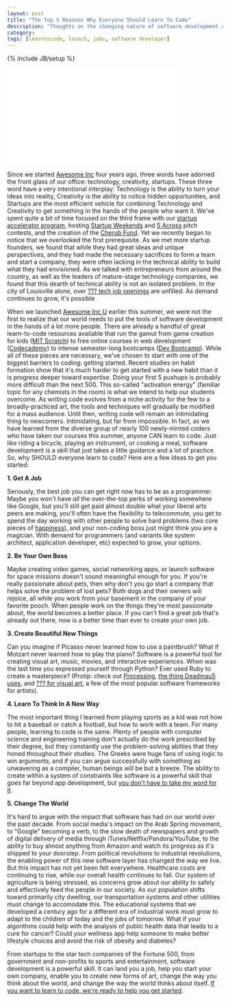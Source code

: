 ```yaml
---
layout: post
title: "The Top 5 Reasons Why Everyone Should Learn To Code"
description: "Thoughts on the changing nature of software development and why we think everyone should learn to code."
category: 
tags: [learntocode, launch, jobs, software developer]
---
```

{% include JB/setup %}

<iframe width="400" height="225" src="//www.youtube.com/embed/g_ytoNfe83Y?rel=0" frameborder="0"> </iframe>

Since we started [Awesome Inc](http://awesomeinc.org) four years ago, three words have adorned the front glass of our office: technology, creativity, startups. These three word have a very intentional interplay: Technology is the ability to turn your ideas into reality, Creativity is the ability to notice hidden opportunities, and Startups are the most efficient vehicle for combining Technology and Creativity to get something in the hands of the people who want it. We've spent quite a bit of time focused on the third frame with our [startup accelerator program](http://accelerator.awesomeinc.org), hosting [Startup Weekends](http://startupweekend.org) and [5 Across](http://5across.org) pitch contests, and the creation of the [Cherub Fund](http://cherubfund.com). Yet we recently began to notice that we overlooked the first prerequisite. As we met more startup founders, we found that while they had great ideas and unique perspectives, and they had made the necessary sacrifices to form a team and start a company, they were often lacking in the technical ability to build what they had envisioned. As we talked with entrepreneurs from around the country, as well as the leaders of mature-stage technology companies, we found that this dearth of technical ability is not an isolated problem. In the city of Louisville alone, over [??? tech job openings](http://codelouisville.org) are unfilled. As demand continues to grow, it's possible

When we launched [Awesome Inc U](http://awesomeincu.com) earlier this summer, we were not the first to realize that our world needs to put the tools of software development in the hands of a lot more people. There are already a handful of great learn-to-code resources available that run the gamut from game creation for kids ([MIT Scratch](http://scratch.mit.edu)) to free online courses in web development ([Codecademy](http://codecademy.com)) to intense semester-long bootcamps ([Dev Bootcamp](http://devbootcamp.com)). While all of these pieces are necessary, we've chosen to start with one of the biggest barriers to coding: getting started. Recent studies on habit formation show that it's much harder to get started with a new habit than it is progress deeper toward expertise. Doing your first 5 pushups is probably more difficult than the next 500. This so-called "activation energy" (familiar topic for any chemists in the room) is what we intend to help our students overcome. As writing code evolves from a niche activity for the few to a broadly-practiced art, the tools and techniques will gradually be modified for a mass audience. Until then, writing code will remain an intimidating thing to newcomers. Intimidating, but far from impossible. In fact, as we have learned from the diverse group of nearly 100 newly-minted coders who have taken our courses this summer, anyone CAN learn to code. Just like riding a bicycle, playing an instrument, or cooking a meal, software development is a skill that just takes a little guidance and a lot of practice. So, why SHOULD everyone learn to code? Here are a few ideas to get you started:

**1. Get A Job**

Seriously, the best job you can get right now has to be as a programmer. Maybe you won't have *all* the over-the-top perks of working somewhere like Google, but you'll still get paid almost double what your liberal arts peers are making, you'll often have the flexibility to telecommute, you get to spend the day working with other people to solve hard problems (two core pieces of [happiness](http://en.wikipedia.org/happiness)), and your non-coding boss just might think you are a magician. With demand for programmers (and variants like system architect, application developer, etc) expected to grow, your options.

**2. Be Your Own Boss**

Maybe creating video games, social networking apps, or launch software for space missions doesn't sound meaningful enough for you. If you're really passionate about pets, then why don't you go start a company that helps solve the problem of lost pets? Both dogs and their owners will rejoice, all while you work from your basement in the company of your favorite pooch. When people work on the things they're most passionate about, the world becomes a better place. If you can't find a great job that's already out there, now is a better time than ever to create your own job.

**3. Create Beautiful New Things**

Can you imagine if Picasso never learned how to use a paintbrush? What if Motzart never learned how to play the piano? Software is a powerful tool for creating visual art, music, movies, and interactive experiences. When was the last time you expressed yourself through Python? Ever used Ruby to create a masterpiece? (Protip: check out [Processing](http://processing.org), [the thing Deadmau5 uses](), and [??? for visual art](), a few of the most popular software frameworks for artists).

**4. Learn To Think In A New Way**

The most important thing I learned from playing sports as a kid was not how to hit a baseball or catch a football, but how to work with a team. For many people, learning to code is the same. Plenty of people with computer science and engineering training don't actually do the work prescribed by their degree, but they constantly use the problem-solving abilties that they honed throughout their studies. The Greeks were huge fans of using logic to win arguments, and if you can argue successfully with something as unwavering as a compiler, human beings will be but a breeze. The ability to create within a system of constraints like software is a powerful skill that goes far beyond app development, but [you don't have to take my word for it](#).

**5. Change The World**

It's hard to argue with the impact that software has had on our world over the past decade. From social media's impact on the Arab Spring movement, to "Google" becoming a verb, to the slow death of newspapers and growth of digital delivery of media through iTunes/Netflix/Pandora/YouTube, to the ability to buy almost anything from Amazon and watch its progress as it's shipped to your doorstep. From political revolutions to industrial revolutions, the enabling power of this new software layer has changed the way we live. But this impact has not yet been felt everywhere. Healthcare costs are continuing to rise, while our overall health continues to fall. Our system of agriculture is being stressed, as concerns grow about our ability to safely and effectively feed the people in our society. As our population shifts toward primarily city dwelling, our transportation systems and other utilities must change to accomodate this. The educational systems that we developed a century ago for a different era of industrial work must grow to adapt to the children of today and the jobs of tomorrow. What if your algorithms could help with the analysis of public health data that leads to a cure for cancer? Could your wellness app help someone to make better lifestyle choices and avoid the risk of obesity and diabetes?

From startups to the star tech companies of the Fortune 500, from government and non-profits to sports and entertainment, software development is a powerful skill. It can land you a job, help you start your own company, enable you to create new forms of art, change the way you think about the world, and change the way the world thinks about itself. [If you want to learn to code, we're ready to help you get started](http://awesomeincu.com).
